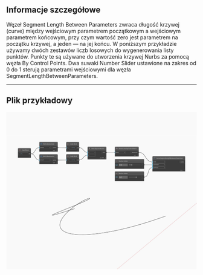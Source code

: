 ## Informacje szczegółowe
Węzeł Segment Length Between Parameters zwraca długość krzywej (curve) między wejściowym parametrem początkowym a wejściowym parametrem końcowym, przy czym wartość zero jest parametrem na początku krzywej, a jeden — na jej końcu. W poniższym przykładzie używamy dwóch zestawów liczb losowych do wygenerowania listy punktów. Punkty te są używane do utworzenia krzywej Nurbs za pomocą węzła By Control Points. Dwa suwaki Number Slider ustawione na zakres od 0 do 1 sterują parametrami wejściowymi dla węzła SegmentLengthBetweenParameters.
___
## Plik przykładowy

![SegmentLengthBetweenParameters](./Autodesk.DesignScript.Geometry.Curve.SegmentLengthBetweenParameters_img.jpg)

